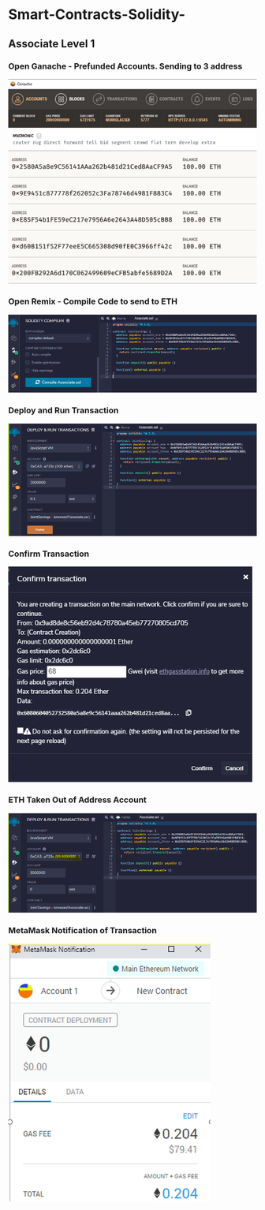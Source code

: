 # Smart-Contracts-Solidity-

## Associate Level 1 

### Open Ganache - Prefunded Accounts. Sending to 3 address
![](https://github.com/KevinLacap/Smart-Contracts-Solidity-/blob/master/screenshots/Ganache.png)

### Open Remix - Compile Code to send to ETH
![](https://github.com/KevinLacap/Smart-Contracts-Solidity-/blob/master/screenshots/Compile%20Code.png)

### Deploy and Run Transaction 
![](https://github.com/KevinLacap/Smart-Contracts-Solidity-/blob/master/screenshots/Deploy.png)

### Confirm Transaction
![](https://github.com/KevinLacap/Smart-Contracts-Solidity-/blob/master/screenshots/Confirm%20Transaction.png)

### ETH Taken Out of Address Account
![](https://github.com/KevinLacap/Smart-Contracts-Solidity-/blob/master/screenshots/ETH%20Taken%20from%20Account.png)

### MetaMask Notification of Transaction
![](https://github.com/KevinLacap/Smart-Contracts-Solidity-/blob/master/screenshots/Meta%20Mask%20Notification.png)
